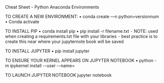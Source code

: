 Cheat Sheet - Python Anaconda Environments

TO CREATE A NEW ENVIRONMENT:
	•	conda create —n <insertname> python=versionnum
	•	Conda activate <insertname>

TO INSTALL PIP
	•	conda install pip
	•	pip install -r filename.txt 
	⁃	NOTE: used when creating a requirements.txt file with your libraries
	⁃	best practice is to create this near where your jupyternote book will be saved

TO INSTALL JUPYTER
	•	pip install jupyter

TO ENSURE YOUR KERNEL APPEARS ON JUPYTER NOTEBOOK
	•	python -m ipykernel install --user --name=<insertname>

TO LAUNCH JUPYTER NOTEBOOK
jupyter notebook
